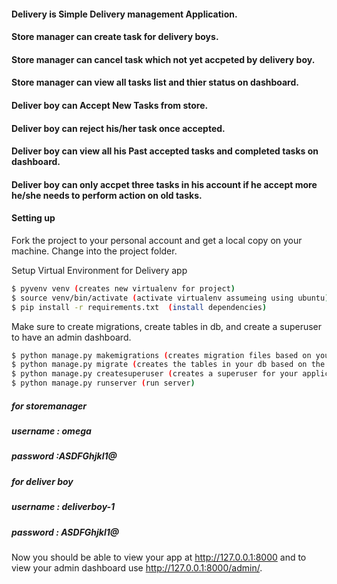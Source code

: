 #### Delivery is Simple Delivery management Application.
#### Store manager can create task for delivery boys.
#### Store manager can cancel task which not yet accpeted by delivery boy.
#### Store manager can view all tasks list and thier status on dashboard.

#### Deliver boy can Accept New Tasks from store.
#### Deliver boy can reject his/her task once accepted.
#### Deliver boy can view all his Past accepted tasks and completed tasks on dashboard.
#### Deliver boy can only accpet three tasks in his account if he accept more he/she needs to perform action on old tasks.





#### Setting up


Fork the project to your personal account and get a local copy on your machine.
Change into the project folder.


Setup Virtual Environment for Delivery app
```sh
$ pyvenv venv (creates new virtualenv for project)
$ source venv/bin/activate (activate virtualenv assumeing using ubuntu)
$ pip install -r requirements.txt  (install dependencies)
```

Make sure to create migrations, create tables in db, and create a superuser to have an admin dashboard.

```sh
$ python manage.py makemigrations (creates migration files based on your models)
$ python manage.py migrate (creates the tables in your db based on the migration files)
$ python manage.py createsuperuser (creates a superuser for your application in the db)
$ python manage.py runserver (run server)
```
##### for storemanager 
##### username : omega
##### password :ASDFGhjkl1@


##### for deliver boy
##### username : deliverboy-1
##### password : ASDFGhjkl1@

Now you should be able to view your app at http://127.0.0.1:8000 and to view your admin dashboard use 
http://127.0.0.1:8000/admin/.
